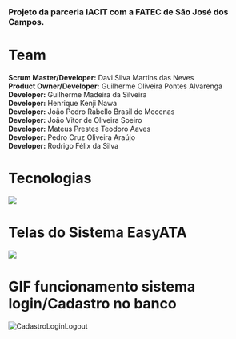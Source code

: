 ### Projeto da parceria IACIT com a FATEC de São José dos Campos. 


# Team  
**Scrum Master/Developer:** Davi Silva Martins das Neves  
**Product Owner/Developer:** Guilherme Oliveira Pontes Alvarenga  
**Developer:** Guilherme Madeira da Silveira  
**Developer:** Henrique Kenji Nawa  
**Developer:** João Pedro Rabello Brasil de Mecenas</br>
**Developer:** João Vitor de Oliveira Soeiro</br>
**Developer:** Mateus Prestes Teodoro Aaves</br>
**Developer:** Pedro Cruz Oliveira Araújo</br>
**Developer:** Rodrigo Félix da Silva  

# Tecnologias
![](https://i.ibb.co/2Y8tR32/Tecnologias.png)

# Telas do Sistema EasyATA

<img src= "https://github.com/DaviNeves0/EasyATA/blob/main/Documentação/Telas.png">

# GIF funcionamento sistema login/Cadastro no banco

![CadastroLoginLogout](https://user-images.githubusercontent.com/56441534/112773796-cd673600-900d-11eb-86d1-fc077a504b77.gif)

